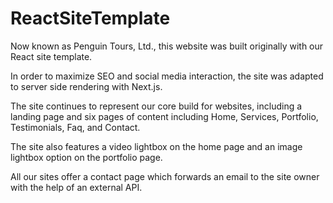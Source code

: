 # ReactSiteTemplate

Now known as Penguin Tours, Ltd., this website was built originally with our React site template.

In order to maximize SEO and social media interaction, the site was adapted to server side rendering
with Next.js.

The site continues to represent our core build for websites, including a landing page and six pages of content including Home, Services, Portfolio, Testimonials, Faq, and Contact.

The site also features a video lightbox on the home page and an image lightbox option on the portfolio page.

All our sites offer a contact page which forwards an email to the site owner with the help of an external API.
